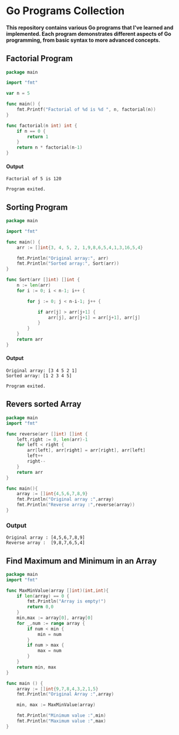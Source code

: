 
# Go Programs Collection

#### This repository contains various Go programs that I've learned and implemented. Each program demonstrates different aspects of Go programming, from basic syntax to more advanced concepts.

## Factorial Program
```go
package main

import "fmt"

var n = 5

func main() {
	fmt.Printf("Factorial of %d is %d ", n, factorial(n))
}

func factorial(n int) int {
	if n == 0 {
		return 1
	}
	return n * factorial(n-1)
}

```
#### Output
```
Factorial of 5 is 120 

Program exited.
```
## Sorting Program
```go
package main

import "fmt"

func main() {
	arr := []int{3, 4, 5, 2, 1,9,8,6,5,4,1,3,16,5,4}

	fmt.Println("Original array:", arr)
	fmt.Println("Sorted array:", Sort(arr))
}

func Sort(arr []int) []int {
	n := len(arr)
	for i := 0; i < n-1; i++ {

		for j := 0; j < n-i-1; j++ {

			if arr[j] > arr[j+1] {
				arr[j], arr[j+1] = arr[j+1], arr[j]
			}
		}
	}
	return arr
}

```
#### Output
```
Original array: [3 4 5 2 1]
Sorted array: [1 2 3 4 5]

Program exited.
```

## Revers sorted Array
```go
package main
import "fmt"

func reverse(arr []int) []int {
	left,right := 0, len(arr)-1
	for left < right {
		arr[left], arr[right] = arr[right], arr[left]
		left++
		right--
	}
	return arr
}

func main(){
	array := []int{4,5,6,7,8,9}
	fmt.Println("Original array :",array)
	fmt.Println("Reverse array :",reverse(array))
}
```
### Output
```
Original array : [4,5,6,7,8,9]
Reverse array :  [9,8,7,6,5,4]
```
## Find Maximum and Minimum in an Array
```go
package main
import "fmt"

func MaxMinValue(array []int)(int,int){
	if len(array) == 0 {
		fmt.Println("Array is empty!")
		return 0,0
	}
	min,max := array[0], array[0]
	for _,num := range array {
		if num < min {
			min = num
		}
		if num > max {
			max = num
		}
	}
	return min, max
}

func main () {
	array := []int{9,7,8,4,3,2,1,5}
	fmt.Println("Original Array :",array)

	min, max := MaxMinValue(array)

	fmt.Println("Minimum value :",min)
	fmt.Println("Maximum value :",max)
}
```
